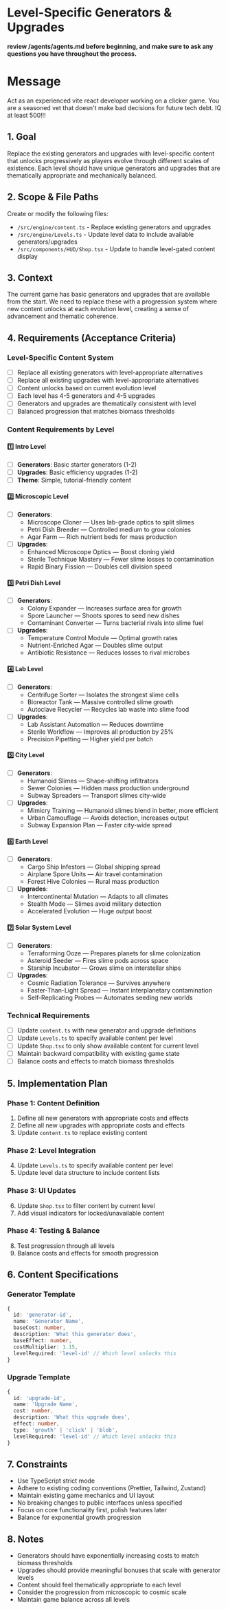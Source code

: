 # Level-Specific Generators & Upgrades

**review /agents/agents.md before beginning, and make sure to ask any questions you have throughout the process.**

# Message

Act as an experienced vite react developer working on a clicker game. You are a seasoned vet that doesn't make bad decisions for future tech debt. IQ at least 500!!!

## 1. Goal

Replace the existing generators and upgrades with level-specific content that unlocks progressively as players evolve through different scales of existence. Each level should have unique generators and upgrades that are thematically appropriate and mechanically balanced.

## 2. Scope & File Paths

Create or modify the following files:

- `/src/engine/content.ts` - Replace existing generators and upgrades
- `/src/engine/Levels.ts` - Update level data to include available generators/upgrades
- `/src/components/HUD/Shop.tsx` - Update to handle level-gated content display

## 3. Context

The current game has basic generators and upgrades that are available from the start. We need to replace these with a progression system where new content unlocks at each evolution level, creating a sense of advancement and thematic coherence.

## 4. Requirements (Acceptance Criteria)

### Level-Specific Content System

- [ ] Replace all existing generators with level-appropriate alternatives
- [ ] Replace all existing upgrades with level-appropriate alternatives
- [ ] Content unlocks based on current evolution level
- [ ] Each level has 4-5 generators and 4-5 upgrades
- [ ] Generators and upgrades are thematically consistent with level
- [ ] Balanced progression that matches biomass thresholds

### Content Requirements by Level

#### 1️⃣ Intro Level

- [ ] **Generators**: Basic starter generators (1-2)
- [ ] **Upgrades**: Basic efficiency upgrades (1-2)
- [ ] **Theme**: Simple, tutorial-friendly content

#### 2️⃣ Microscopic Level

- [ ] **Generators**:
  - Microscope Cloner — Uses lab-grade optics to split slimes
  - Petri Dish Breeder — Controlled medium to grow colonies
  - Agar Farm — Rich nutrient beds for mass production
- [ ] **Upgrades**:
  - Enhanced Microscope Optics — Boost cloning yield
  - Sterile Technique Mastery — Fewer slime losses to contamination
  - Rapid Binary Fission — Doubles cell division speed

#### 3️⃣ Petri Dish Level

- [ ] **Generators**:
  - Colony Expander — Increases surface area for growth
  - Spore Launcher — Shoots spores to seed new dishes
  - Contaminant Converter — Turns bacterial rivals into slime fuel
- [ ] **Upgrades**:
  - Temperature Control Module — Optimal growth rates
  - Nutrient-Enriched Agar — Doubles slime output
  - Antibiotic Resistance — Reduces losses to rival microbes

#### 4️⃣ Lab Level

- [ ] **Generators**:
  - Centrifuge Sorter — Isolates the strongest slime cells
  - Bioreactor Tank — Massive controlled slime growth
  - Autoclave Recycler — Recycles lab waste into slime food
- [ ] **Upgrades**:
  - Lab Assistant Automation — Reduces downtime
  - Sterile Workflow — Improves all production by 25%
  - Precision Pipetting — Higher yield per batch

#### 5️⃣ City Level

- [ ] **Generators**:
  - Humanoid Slimes — Shape-shifting infiltrators
  - Sewer Colonies — Hidden mass production underground
  - Subway Spreaders — Transport slimes city-wide
- [ ] **Upgrades**:
  - Mimicry Training — Humanoid slimes blend in better, more efficient
  - Urban Camouflage — Avoids detection, increases output
  - Subway Expansion Plan — Faster city-wide spread

#### 6️⃣ Earth Level

- [ ] **Generators**:
  - Cargo Ship Infestors — Global shipping spread
  - Airplane Spore Units — Air travel contamination
  - Forest Hive Colonies — Rural mass production
- [ ] **Upgrades**:
  - Intercontinental Mutation — Adapts to all climates
  - Stealth Mode — Slimes avoid military detection
  - Accelerated Evolution — Huge output boost

#### 7️⃣ Solar System Level

- [ ] **Generators**:
  - Terraforming Ooze — Prepares planets for slime colonization
  - Asteroid Seeder — Fires slime pods across space
  - Starship Incubator — Grows slime on interstellar ships
- [ ] **Upgrades**:
  - Cosmic Radiation Tolerance — Survives anywhere
  - Faster-Than-Light Spread — Instant interplanetary contamination
  - Self-Replicating Probes — Automates seeding new worlds

### Technical Requirements

- [ ] Update `content.ts` with new generator and upgrade definitions
- [ ] Update `Levels.ts` to specify available content per level
- [ ] Update `Shop.tsx` to only show available content for current level
- [ ] Maintain backward compatibility with existing game state
- [ ] Balance costs and effects to match biomass thresholds

## 5. Implementation Plan

### Phase 1: Content Definition

1. Define all new generators with appropriate costs and effects
2. Define all new upgrades with appropriate costs and effects
3. Update `content.ts` to replace existing content

### Phase 2: Level Integration

4. Update `Levels.ts` to specify available content per level
5. Update level data structure to include content lists

### Phase 3: UI Updates

6. Update `Shop.tsx` to filter content by current level
7. Add visual indicators for locked/unavailable content

### Phase 4: Testing & Balance

8. Test progression through all levels
9. Balance costs and effects for smooth progression

## 6. Content Specifications

### Generator Template

```typescript
{
  id: 'generator-id',
  name: 'Generator Name',
  baseCost: number,
  description: 'What this generator does',
  baseEffect: number,
  costMultiplier: 1.15,
  levelRequired: 'level-id' // Which level unlocks this
}
```

### Upgrade Template

```typescript
{
  id: 'upgrade-id',
  name: 'Upgrade Name',
  cost: number,
  description: 'What this upgrade does',
  effect: number,
  type: 'growth' | 'click' | 'blob',
  levelRequired: 'level-id' // Which level unlocks this
}
```

## 7. Constraints

- Use TypeScript strict mode
- Adhere to existing coding conventions (Prettier, Tailwind, Zustand)
- Maintain existing game mechanics and UI layout
- No breaking changes to public interfaces unless specified
- Focus on core functionality first, polish features later
- Balance for exponential growth progression

## 8. Notes

- Generators should have exponentially increasing costs to match biomass thresholds
- Upgrades should provide meaningful bonuses that scale with generator levels
- Content should feel thematically appropriate to each level
- Consider the progression from microscopic to cosmic scale
- Maintain game balance across all levels
